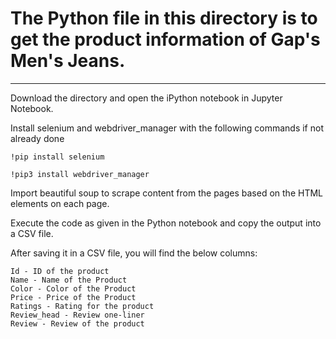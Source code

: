 # The Python file in this directory is to get the product information of Gap's Men's Jeans. 

***

Download the directory and open the iPython notebook in Jupyter Notebook.

Install selenium and webdriver_manager with the following commands if not already done

```
!pip install selenium

!pip3 install webdriver_manager
```

Import beautiful soup to scrape content from the pages based on the HTML elements on each page.

Execute the code as given in the Python notebook and copy the output into a CSV file.

After saving it in a CSV file, you will find the below columns:

```
Id - ID of the product
Name - Name of the Product
Color - Color of the Product
Price - Price of the Product
Ratings - Rating for the product
Review_head - Review one-liner
Review - Review of the product
```

